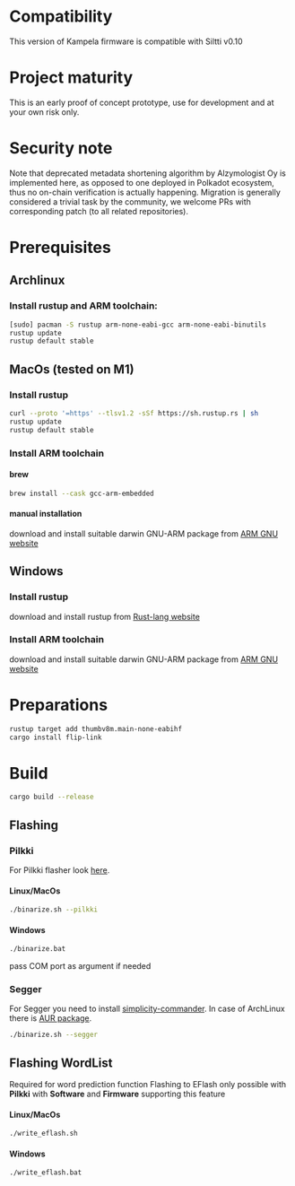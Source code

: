# Compatibility

This version of Kampela firmware is compatible with Siltti v0.10

# Project maturity

This is an early proof of concept prototype, use for development and at your own risk only.

# Security note

Note that deprecated metadata shortening algorithm by Alzymologist Oy is implemented here, as opposed to one deployed in Polkadot ecosystem, thus no on-chain verification is actually happening. Migration is generally considered a trivial task by the community, we welcome PRs with corresponding patch (to all related repositories).

# Prerequisites

## Archlinux

### Install rustup and ARM toolchain:
```sh
[sudo] pacman -S rustup arm-none-eabi-gcc arm-none-eabi-binutils
rustup update
rustup default stable
```

## MacOs (tested on M1)

### Install rustup
```sh
curl --proto '=https' --tlsv1.2 -sSf https://sh.rustup.rs | sh
rustup update
rustup default stable
```

### Install ARM toolchain

#### brew
```sh
brew install --cask gcc-arm-embedded
```

#### manual installation
download and install suitable darwin GNU-ARM package from [ARM GNU website](https://developer.arm.com/downloads/-/arm-gnu-toolchain-downloads)

## Windows

### Install rustup
download and install rustup from [Rust-lang website](https://www.rust-lang.org/tools/install)

### Install ARM toolchain
download and install suitable darwin GNU-ARM package from [ARM GNU website](https://developer.arm.com/downloads/-/arm-gnu-toolchain-downloads)

# Preparations

```sh
rustup target add thumbv8m.main-none-eabihf
cargo install flip-link
```


# Build

```sh
cargo build --release
```

## Flashing

### Pilkki

For Pilkki flasher look [here](https://github.com/Alzymologist/pilkki).

#### Linux/MacOs
```sh
./binarize.sh --pilkki
```
#### Windows
```bat
./binarize.bat
```
pass COM port as argument if needed
### Segger

For Segger you need to install [simplicity-commander](https://www.silabs.com/developers/mcu-programming-options).
In case of ArchLinux there is [AUR package](https://aur.archlinux.org/packages/simplicity-commander).

```sh
./binarize.sh --segger
```

## Flashing WordList

Required for word prediction function
Flashing to EFlash only possible with **Pilkki** with **Software** and **Firmware** supporting this feature

#### Linux/MacOs
```sh
./write_eflash.sh
```
#### Windows
```bat
./write_eflash.bat
```